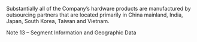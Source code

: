 Substantially  all  of  the  Company’s  hardware  products  are  manufactured  by  outsourcing  partners  that  are  located  primarily  in
China mainland, India, Japan, South Korea, Taiwan and Vietnam.

Note 13 – Segment Information and Geographic Data